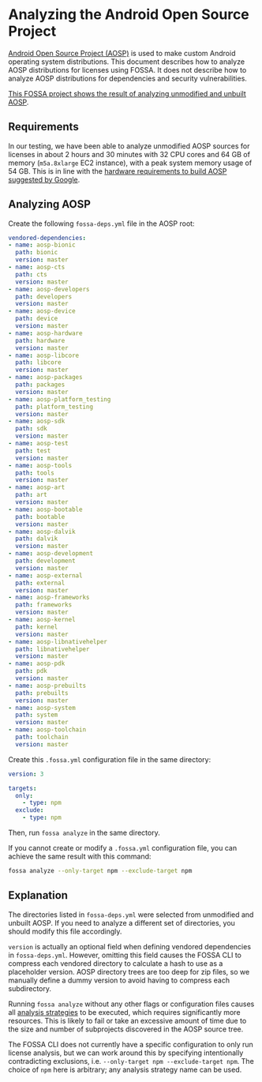 # Analyzing the Android Open Source Project

[Android Open Source Project (AOSP)](https://source.android.com/) is used to make custom Android operating system distributions.
This document describes how to analyze AOSP distributions for licenses using FOSSA.
It does not describe how to analyze AOSP distributions for dependencies and security vulnerabilities.

[This FOSSA project shows the result of analyzing unmodified and unbuilt AOSP](https://app.fossa.com/projects/custom%2B1%2Faosp-subdirs-example/refs/branch/master).

## Requirements

In our testing, we have been able to analyze unmodified AOSP sources for licenses in about 2 hours and 30 minutes with 32 CPU cores and 64 GB of memory (`m5a.8xlarge` EC2 instance), with a peak system memory usage of 54 GB.
This is in line with the [hardware requirements to build AOSP suggested by Google](https://source.android.com/docs/setup/build/requirements).

## Analyzing AOSP

Create the following `fossa-deps.yml` file in the AOSP root:

```yml
vendored-dependencies:
- name: aosp-bionic
  path: bionic
  version: master
- name: aosp-cts
  path: cts
  version: master
- name: aosp-developers
  path: developers
  version: master
- name: aosp-device
  path: device
  version: master
- name: aosp-hardware
  path: hardware
  version: master
- name: aosp-libcore
  path: libcore
  version: master
- name: aosp-packages
  path: packages
  version: master
- name: aosp-platform_testing
  path: platform_testing
  version: master
- name: aosp-sdk
  path: sdk
  version: master
- name: aosp-test
  path: test
  version: master
- name: aosp-tools
  path: tools
  version: master
- name: aosp-art
  path: art
  version: master
- name: aosp-bootable
  path: bootable
  version: master
- name: aosp-dalvik
  path: dalvik
  version: master
- name: aosp-development
  path: development
  version: master
- name: aosp-external
  path: external
  version: master
- name: aosp-frameworks
  path: frameworks
  version: master
- name: aosp-kernel
  path: kernel
  version: master
- name: aosp-libnativehelper
  path: libnativehelper
  version: master
- name: aosp-pdk
  path: pdk
  version: master
- name: aosp-prebuilts
  path: prebuilts
  version: master
- name: aosp-system
  path: system
  version: master
- name: aosp-toolchain
  path: toolchain
  version: master
```

Create this `.fossa.yml` configuration file in the same directory:

```yml
version: 3

targets:
  only:
    - type: npm
  exclude:
    - type: npm
```

Then, run `fossa analyze` in the same directory.


If you cannot create or modify a `.fossa.yml` configuration file, you can achieve the same result with this command:

```sh
fossa analyze --only-target npm --exclude-target npm
```

## Explanation

The directories listed in `fossa-deps.yml` were selected from unmodified and unbuilt AOSP.
If you need to analyze a different set of directories, you should modify this file accordingly.

`version` is actually an optional field when defining vendored dependencies in `fossa-deps.yml`.
However, omitting this field causes the FOSSA CLI to compress each vendored directory to calculate a hash to use as a placeholder version.
AOSP directory trees are too deep for zip files, so we manually define a dummy version to avoid having to compress each subdirectory.

Running `fossa analyze` without any other flags or configuration files causes all [analysis strategies](/docs/references/strategies) to be executed, which requires significantly more resources. This is likely to fail or take an excessive amount of time due to the size and number of subprojects discovered in the AOSP source tree.

The FOSSA CLI does not currently have a specific configuration to only run license analysis, but we can work around this by specifying intentionally contradicting exclusions, i.e. `--only-target npm --exclude-target npm`. The choice of `npm` here is arbitrary; any analysis strategy name can be used.
